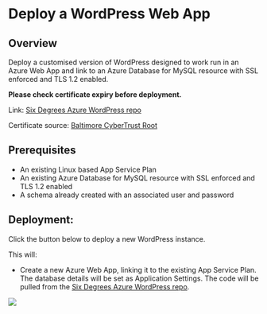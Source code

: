 # Deploy a WordPress Web App

## Overview

Deploy a customised version of WordPress designed to work run in an Azure Web App and link to an Azure Database for MySQL resource with SSL enforced and TLS 1.2 enabled.

**Please check certificate expiry before deployment.**

Link: [Six Degrees Azure WordPress repo](https://github.com/sixdegreesazure/WordPress-On-Azure-Web-App-MySQL-TLS-SSL)

Certificate source: [Baltimore CyberTrust Root](https://www.digicert.com/kb/digicert-root-certificates.htm)

## Prerequisites
- An existing Linux based App Service Plan
- An existing Azure Database for MySQL resource with SSL enforced and TLS 1.2 enabled
- A schema already created with an associated user and password

## Deployment:

Click the button below to deploy a new WordPress instance.

This will:
- Create a new Azure Web App, linking it to the existing App Service Plan. The database details will be set as Application Settings. The code will be pulled from the [Six Degrees Azure WordPress repo](https://github.com/sixdegreesazure/WordPress-On-Azure-Web-App-MySQL-TLS-SSL).

<a href="https://portal.azure.com/#create/Microsoft.Template/uri/https%3A%2F%2Fraw.githubusercontent.com%2Fsixdegreesazure%2FDeploy-WordPress-On-Azure-Web-App-Public%2Fcdn%2Farm%2Ftemplate.json " target="_blank">
  <img src="https://aka.ms/deploytoazurebutton"/>
</a>



<!-- 

https://docs.microsoft.com/en-us/azure/azure-resource-manager/templates/deploy-to-azure-button

-->